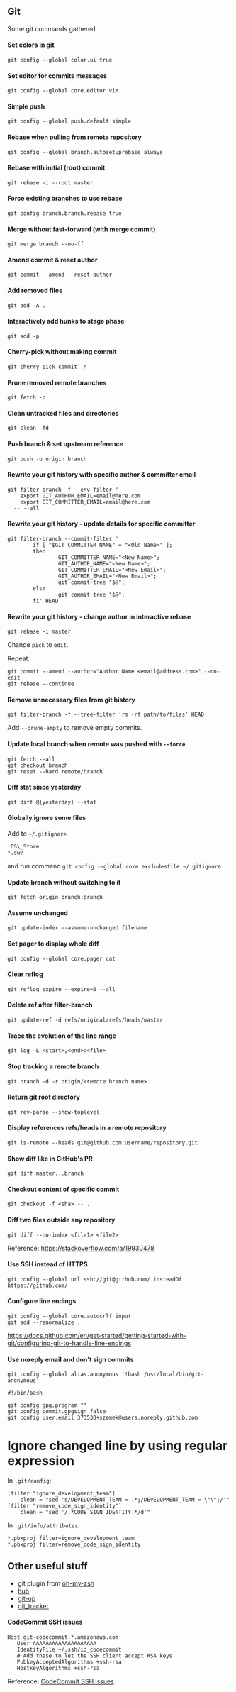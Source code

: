 ## Git

Some git commands gathered.

#### Set colors in git

`git config --global color.ui true`

#### Set editor for commits messages

`git config --global core.editor vim`

#### Simple push

`git config --global push.default simple`

#### Rebase when pulling from remote repository

`git config --global branch.autosetuprebase always`

#### Rebase with initial (root) commit

`git rebase -i --root master`

#### Force existing branches to use rebase

`git config branch.branch.rebase true`

#### Merge without fast-forward (with merge commit)

`git merge branch --no-ff`

#### Amend commit & reset author

`git commit --amend --reset-author`

#### Add removed files

`git add -A .`

#### Interactively add hunks to stage phase

`git add -p`

#### Cherry-pick without making commit

`git cherry-pick commit -n`

#### Prune removed remote branches

`git fetch -p`

#### Clean untracked files and directories

`git clean -fd`

#### Push branch & set upstream reference

`git push -u origin branch`

#### Rewrite your git history with specific author & committer email

```
git filter-branch -f --env-filter '
    export GIT_AUTHOR_EMAIL=email@here.com
    export GIT_COMMITTER_EMAIL=email@here.com
' -- --all
```

#### Rewrite your git history - update details for specific committer

```
git filter-branch --commit-filter '
        if [ "$GIT_COMMITTER_NAME" = "<Old Name>" ];
        then
                GIT_COMMITTER_NAME="<New Name>";
                GIT_AUTHOR_NAME="<New Name>";
                GIT_COMMITTER_EMAIL="<New Email>";
                GIT_AUTHOR_EMAIL="<New Email>";
                git commit-tree "$@";
        else
                git commit-tree "$@";
        fi' HEAD
```

#### Rewrite your git history - change author in interactive rebase

```
git rebase -i master
```

Change `pick` to `edit`.

Repeat:

```
git commit --amend --author="Author Name <email@address.com>" --no-edit
git rebase --continue
```


#### Remove unnecessary files from git history

`git filter-branch -f --tree-filter 'rm -rf path/to/files' HEAD`

Add `--prune-empty` to remove empty commits.

#### Update local branch when remote was pushed with `--force`

```
git fetch --all
git checkout branch
git reset --hard remote/branch
```

#### Diff stat since yesterday

`git diff @{yesterday} --stat`

#### Globally ignore some files

Add to `~/.gitignore`

```
.DS\_Store
*.sw?
```
and run command `git config --global core.excludesfile ~/.gitignore`

#### Update branch without switching to it

```
git fetch origin branch:branch
```

#### Assume unchanged

```
git update-index --assume-unchanged filename
```

#### Set pager to display whole diff

```
git config --global core.pager cat
```

#### Clear reflog

```
git reflog expire --expire=0 --all
```

#### Delete ref after filter-branch

```
git update-ref -d refs/original/refs/heads/master
```

#### Trace the evolution of the line range

```
git log -L <start>,<end>:<file>
```

#### Stop tracking a remote branch

```
git branch -d -r origin/<remote branch name>
```

#### Return git root directory

```
git rev-parse --show-toplevel
```

#### Display references refs/heads in a remote repository

```
git ls-remote --heads git@github.com:username/repository.git
```

#### Show diff like in GitHub's PR

```
git diff master...branch
```

#### Checkout content of specific commit

```
git checkout -f <sha> -- .
```

#### Diff two files outside any repository

```
git diff --no-index <file1> <file2>
```

Reference: https://stackoverflow.com/a/19930478

#### Use SSH instead of HTTPS

```
git config --global url.ssh://git@github.com/.insteadOf https://github.com/
```

#### Configure line endings

```
git config --global core.autocrlf input
git add --renormalize .
```

https://docs.github.com/en/get-started/getting-started-with-git/configuring-git-to-handle-line-endings

#### Use noreply email and don't sign commits

```
git config --global alias.anonymous '!bash /usr/local/bin/git-anonymous'
```

```
#!/bin/bash

git config gpg.program ""
git config commit.gpgsign false
git config user.email 373530+szemek@users.noreply.github.com
```

# Ignore changed line by using regular expression

In `.git/config`:
```
[filter "ignore_development_team"]
	clean = "sed 's/DEVELOPMENT_TEAM = .*;/DEVELOPMENT_TEAM = \"\";/'"
[filter "remove_code_sign_identity"]
	clean = "sed '/.*CODE_SIGN_IDENTITY.*/d'"
```

In `.git/info/attributes`:

```
*.pbxproj filter=ignore_development_team
*.pbxproj filter=remove_code_sign_identity
```

## Other useful stuff

  * git plugin from [oh-my-zsh](https://github.com/robbyrussell/oh-my-zsh)
  * [hub](https://github.com/github/hub)
  * [git-up](https://github.com/aanand/git-up)
  * [git_tracker](https://github.com/stevenharman/git_tracker)

#### CodeCommit SSH issues

```
Host git-codecommit.*.amazonaws.com
   User AAAAAAAAAAAAAAAAAAAA
   IdentityFile ~/.ssh/id_codecommit
   # Add these to let the SSH client accept RSA keys
   PubkeyAcceptedAlgorithms +ssh-rsa
   HostkeyAlgorithms +ssh-rsa
```

Reference: [CodeCommit SSH issues](https://www.stephengream.com/codecommit-ssh-issues)
